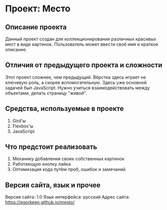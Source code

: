 # Проект: Место

## Описание проекта

Данный проект создан для коллекционирования различных красивых мест в виде картинок. Пользователь может ввести своё имя и краткое описание.

## Отличия от предыдущего проекта и сложности

Этот проект сложнее, чем предыдущий. Вёрстка здесь играет не ключевую роль, а скорее вспомогательную. Здесь уже основной задачей был JavaScript. Нужно учиться взаимодействовать между объектами, делать страницу "живой".

## Средства, используемые в проекте

1. Gird'ы
2. Flexbox'ы
3. JavaScript

## Что предстоит реализовать

1. Механику добавления своих собственных картинок
2. Работающую кнопку лайка
3. Оптимизация кода путём проб, ошибок и замечаний

## Версия сайта, язык и прочее

Версия сайта: 1.0
Язык интерфейса: русский
Адрес сайта: https://egorkeen.github.io/mesto/


